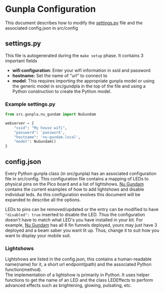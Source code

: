 # Gunpla Configuration

This document describes how to modify the [settings.py](/src/settings.py) file and the associated config.json in src/config

## settings.py

This file is autogenerated during the ```make setup``` phase.  It contains 3 important fields

* **wifi configuration**: Enter your wifi information in ssid and password
* **hostname:** Set the name of "url" to connect to
* **model**: This requires importing the appropriate gunpla model or using the generic model in src/gundpla in the top of
the file and using a Python construction to create the Python model.

### Example settings.py

```python
from src.gunpla.nu_gundam import NuGundam

webserver = {
    "ssid": "My house wifi",
    "password": 'password',
    "hostname": 'nu-gundam.local',
    "model": NuGundam()
}
```

## config.json

Every Python gunpla class (in src/gunpla) has an associated configuration file in src/config.  This configuration file
contains a mapping of LEDs to physical pins on the Pico board and a list of lightshows.  [Nu Gundam](/src/config/nu_gundam.json)
contains the current examples of how to add lightshows and disable individual leds.  As this configuration evolves this
document will be expanded to describe all the options.

LEDs to pins can be removed/updated or the entry can be modified to have ```"disabled": true``` inserted to disable the
LED.  Thus the configuration doesn't have to match what LED's you have installed in your kit.  For example, [Nu Gundam](/src/config/nu_gundam.json)
has all 6 fin funnels deployed, yours may just have 3 deployed and a beam saber you want lit up.  Thus, change it to
suit how you want to display your mobile suit.

### Lightshows

Lightshows are listed in the config.json, this contains a human-readable name(name) for it, a short url endpoint(path)
and the associated Python function(method).  
The implementation of a lightshow is primarily in Python.  It uses helper functions to get the name of an LED and the
class LEDEffects to perform advanced effects such as brightening, glowing, pulsating, etc.
